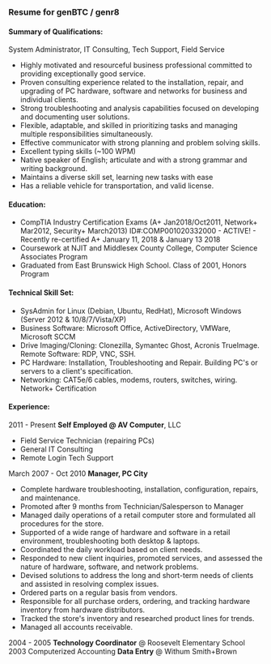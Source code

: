 ### Resume for genBTC / genr8 
#### Summary of Qualifications:

System Administrator, IT Consulting, Tech Support, Field Service
- Highly motivated and resourceful business professional committed to providing exceptionally good service.
- Proven consulting experience related to the installation, repair, and upgrading of PC hardware, software and networks for business and individual clients.
- Strong troubleshooting and analysis capabilities focused on developing and documenting user solutions.
- Flexible, adaptable, and skilled in prioritizing tasks and managing multiple responsibilities simultaneously.
- Effective communicator with strong planning and problem solving skills.
- Excellent typing skills (~100 WPM)
- Native speaker of English; articulate and with a strong grammar and writing background.
- Maintains a diverse skill set, learning new tasks with ease
- Has a reliable vehicle for transportation, and valid license.

#### Education:
- CompTIA Industry Certification Exams (A+ Jan2018/Oct2011, Network+ Mar2012, Security+ March2013) ID#:COMP001020332000 - ACTIVE! - Recently re-certified A+ January 11, 2018 & January 13 2018
- Coursework at NJIT and Middlesex County College, Computer Science Associates Program
- Graduated from East Brunswick High School. Class of 2001, Honors Program

#### Technical Skill Set:
- SysAdmin for Linux (Debian, Ubuntu, RedHat), Microsoft Windows (Server 2012 & 10/8/7/Vista/XP)
- Business Software: Microsoft Office, ActiveDirectory, VMWare, Microsoft SCCM
- Drive Imaging/Cloning: Clonezilla, Symantec Ghost, Acronis TrueImage.  Remote Software: RDP, VNC, SSH.
- PC Hardware: Installation, Troubleshooting and Repair. Building PC's or servers to a client's specification.
- Networking: CAT5e/6 cables, modems, routers, switches, wiring. Network+ Certification

#### Experience:
2011 - Present	**Self Employed @ AV Computer**, LLC <br>
- Field Service Technician (repairing PCs)
- General IT Consulting
- Remote Login Tech Support

March 2007 - Oct 2010 	**Manager, PC City**
- Complete hardware troubleshooting, installation, configuration, repairs, and maintenance.
- Promoted after 9 months from Technician/Salesperson to Manager
- Managed daily operations of a retail computer store and formulated all procedures for the store.
- Supported of a wide range of hardware and software in a retail environment, troubleshooting both desktop & laptops.
- Coordinated the daily workload based on client needs.
- Responded to new client inquiries, promoted services, and assessed the nature of hardware, software, and network problems.
- Devised solutions to address the long and short-term needs of clients and assisted in resolving complex issues.
- Ordered parts on a regular basis from vendors.
- Responsible for all purchase orders, ordering, and tracking hardware inventory from hardware distributors.
- Tracked the store's inventory and researched product lines for trends.
- Managed all accounts receivable.

2004 - 2005	**Technology Coordinator** @ Roosevelt Elementary School <br>
2003	Computerized Accounting **Data Entry** @ Withum Smith+Brown
